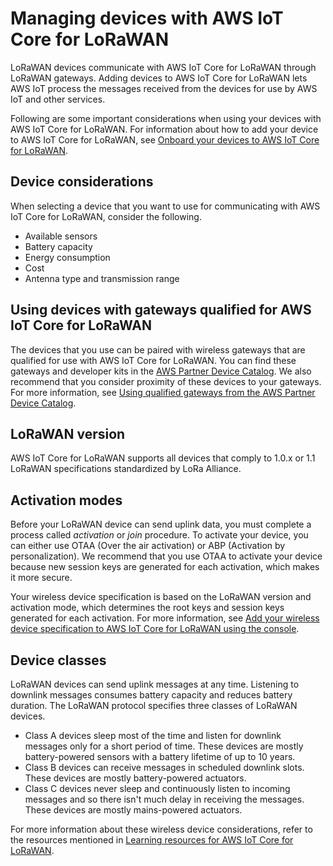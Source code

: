 # Managing devices with AWS IoT Core for LoRaWAN<a name="connect-iot-lorawan-manage-end-devices"></a>

LoRaWAN devices communicate with AWS IoT Core for LoRaWAN through LoRaWAN gateways\. Adding devices to AWS IoT Core for LoRaWAN lets AWS IoT process the messages received from the devices for use by AWS IoT and other services\.

Following are some important considerations when using your devices with AWS IoT Core for LoRaWAN\. For information about how to add your device to AWS IoT Core for LoRaWAN, see [Onboard your devices to AWS IoT Core for LoRaWAN](connect-iot-lorawan-onboard-end-devices.md)\.

## Device considerations<a name="connect-iot-lorawan-devices-criteria"></a>

When selecting a device that you want to use for communicating with AWS IoT Core for LoRaWAN, consider the following\.
+ Available sensors
+ Battery capacity
+ Energy consumption
+ Cost
+ Antenna type and transmission range

## Using devices with gateways qualified for AWS IoT Core for LoRaWAN<a name="connect-iot-lorawan-devices-qualified-gateways"></a>

The devices that you use can be paired with wireless gateways that are qualified for use with AWS IoT Core for LoRaWAN\. You can find these gateways and developer kits in the [AWS Partner Device Catalog](https://devices.amazonaws.com/search?page=1&sv=iotclorawan)\. We also recommend that you consider proximity of these devices to your gateways\. For more information, see [Using qualified gateways from the AWS Partner Device Catalog](connect-iot-lorawan-manage-gateways.md#connect-iot-lorawan-qualified-gateways)\.

## LoRaWAN version<a name="connect-iot-lorawan-lorawan-version"></a>

AWS IoT Core for LoRaWAN supports all devices that comply to 1\.0\.x or 1\.1 LoRaWAN specifications standardized by LoRa Alliance\.

## Activation modes<a name="connect-iot-lorawan-activation-modes"></a>

Before your LoRaWAN device can send uplink data, you must complete a process called *activation* or *join* procedure\. To activate your device, you can either use OTAA \(Over the air activation\) or ABP \(Activation by personalization\)\. We recommend that you use OTAA to activate your device because new session keys are generated for each activation, which makes it more secure\.

Your wireless device specification is based on the LoRaWAN version and activation mode, which determines the root keys and session keys generated for each activation\. For more information, see [Add your wireless device specification to AWS IoT Core for LoRaWAN using the console](connect-iot-lorawan-end-devices-add.md#connect-iot-lorawan-end-device-spec-console)\.

## Device classes<a name="connect-iot-lorawan-device-classes"></a>

LoRaWAN devices can send uplink messages at any time\. Listening to downlink messages consumes battery capacity and reduces battery duration\. The LoRaWAN protocol specifies three classes of LoRaWAN devices\.
+ Class A devices sleep most of the time and listen for downlink messages only for a short period of time\. These devices are mostly battery\-powered sensors with a battery lifetime of up to 10 years\.
+ Class B devices can receive messages in scheduled downlink slots\. These devices are mostly battery\-powered actuators\.
+ Class C devices never sleep and continuously listen to incoming messages and so there isn't much delay in receiving the messages\. These devices are mostly mains\-powered actuators\.

For more information about these wireless device considerations, refer to the resources mentioned in [Learning resources for AWS IoT Core for LoRaWAN](connect-iot-lorawan.md#connect-iot-lorawan-training-learn-more)\.